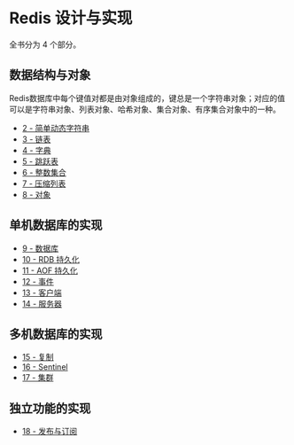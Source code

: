 # Redis 设计与实现
全书分为 4 个部分。

## 数据结构与对象
Redis数据库中每个键值对都是由对象组成的，键总是一个字符串对象；对应的值可以是字符串对象、列表对象、哈希对象、集合对象、有序集合对象中的一种。
- [2 - 简单动态字符串](2.md)
- [3 - 链表](3.md)
- [4 - 字典](4.md)
- [5 - 跳跃表](5.md)
- [6 - 整数集合](6.md)
- [7 - 压缩列表](7.md)
- [8 - 对象](8.md)

## 单机数据库的实现
- [9 - 数据库](9.md)
- [10 - RDB 持久化](10.md)
- [11 - AOF 持久化](11.md)
- [12 - 事件](12.md)
- [13 - 客户端](13.md)
- [14 - 服务器](14.md)

## 多机数据库的实现
- [15 - 复制](15.md)
- [16 - Sentinel](16.md)
- [17 - 集群](17.md)

## 独立功能的实现
- [18 - 发布与订阅](18.md)